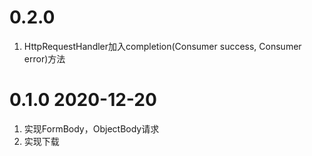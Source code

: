 # 0.2.0
1. HttpRequestHandler加入completion(Consumer<T> success, Consumer<HttpErrorResponse> error)方法

# 0.1.0 2020-12-20
1. 实现FormBody，ObjectBody请求
2. 实现下载